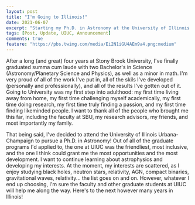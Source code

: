 ```yaml
---
layout: post
title: "I'm Going to Illinois!"
date: 2021-06-07
excerpt: "Starting my Ph.D. in Astronomy at the University of Illinois Urbana-Champaign."
tags: [Post, Update, UIUC, Announcement]
comments: true
feature: "https://pbs.twimg.com/media/Ei2N1iGU4AEm9a4.png:medium"
---
```


After a long (and great) four years at Stony Brook University, I've finally graduated summa cum laude with two Bachelor's in Science (Astronomy/Planetary Science and Physics), as well as a minor in math. I'm very proud of all of the work I've put in, all of the skils I've developed (personally and professionally), and all of the results I've gotten out of it. Going to University was my first step into adulthood: my first time living away from home, my first time challenging myself academically, my first time doing research, my first time truly finding a passion, and my first time finding likeminded people. I want to thank all of the people who brought me this far, including the faculty at SBU, my research advisors, my friends, and most importantly my family.

That being said, I've decided to attend the University of Illinois Urbana-Champaign to pursue a Ph.D. in Astronomy! Out of all of the graduate programs I'd applied to, the one at UIUC was the friendliest, most inclusive, and the one I think could grant me the most opportunities and the most development. I want to continue learning about astrophysics and developing my interests. At the moment, my interests are scattered, as I enjoy studying black holes, neutron stars, relativity, AGN, compact binaries, gravitational waves, relativity... the list goes on and on. However, whatever I end up choosing, I'm sure the faculty and other graduate students at UIUC will help me along the way. Here's to the next however many years in Illinois!
